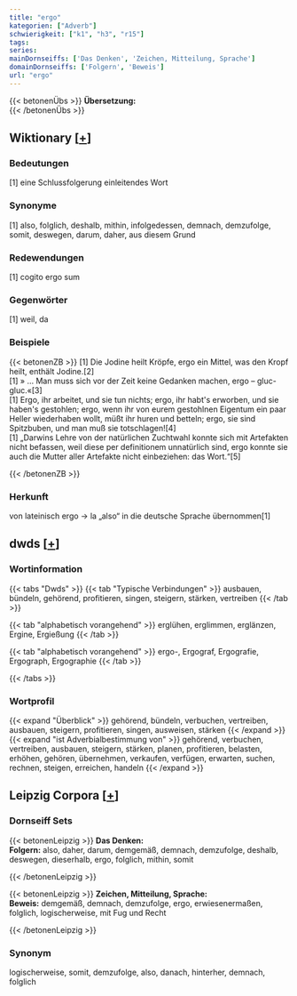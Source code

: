 ```yaml
---
title: "ergo"
kategorien: ["Adverb"]
schwierigkeit: ["k1", "h3", "r15"]
tags:
series:
mainDornseiffs: ['Das Denken', 'Zeichen, Mitteilung, Sprache']
domainDornseiffs: ['Folgern', 'Beweis']
url: "ergo"
---
```


{{< betonenÜbs >}}
**Übersetzung:**  
{{< /betonenÜbs >}}

## Wiktionary [[+](https://de.wiktionary.org/wiki/ergo)]

### Bedeutungen
[1] eine Schlussfolgerung einleitendes Wort  

### Synonyme
[1] also, folglich, deshalb, mithin, infolgedessen, demnach, demzufolge, somit, deswegen, darum, daher, aus diesem Grund  

### Redewendungen
[1] cogito ergo sum  

### Gegenwörter
[1] weil, da  

### Beispiele
{{< betonenZB >}}
[1] Die Jodine heilt Kröpfe, ergo ein Mittel, was den Kropf heilt, enthält Jodine.[2]  
[1] » … Man muss sich vor der Zeit keine Gedanken machen, ergo – gluc-gluc.«[3]  
[1] Ergo, ihr arbeitet, und sie tun nichts; ergo, ihr habt's erworben, und sie haben's gestohlen; ergo, wenn ihr von eurem gestohlnen Eigentum ein paar Heller wiederhaben wollt, müßt ihr huren und betteln; ergo, sie sind Spitzbuben, und man muß sie totschlagen![4]  
[1] „Darwins Lehre von der natürlichen Zuchtwahl konnte sich mit Artefakten nicht befassen, weil diese per definitionem unnatürlich sind, ergo konnte sie auch die Mutter aller Artefakte nicht einbeziehen: das Wort.“[5]  

{{< /betonenZB >}}
### Herkunft
von lateinisch ergo → la „also“ in die deutsche Sprache übernommen[1]  



## dwds [[+](https://www.dwds.de/wb/ergo)]

### Wortinformation
{{< tabs "Dwds" >}}
{{< tab "Typische Verbindungen" >}}
ausbauen, bündeln, gehörend, profitieren, singen, steigern, stärken, vertreiben
{{< /tab >}}

{{< tab "alphabetisch vorangehend" >}}
erglühen, erglimmen, erglänzen, Ergine, Ergießung
{{< /tab >}}

{{< tab "alphabetisch vorangehend" >}}
ergo-, Ergograf, Ergografie, Ergograph, Ergographie
{{< /tab >}}

{{< /tabs >}}

### Wortprofil
{{< expand "Überblick" >}} gehörend, bündeln, verbuchen, vertreiben, ausbauen, steigern, profitieren, singen, ausweisen, stärken {{< /expand >}}
{{< expand "ist Adverbialbestimmung von" >}} gehörend, verbuchen, vertreiben, ausbauen, steigern, stärken, planen, profitieren, belasten, erhöhen, gehören, übernehmen, verkaufen, verfügen, erwarten, suchen, rechnen, steigen, erreichen, handeln {{< /expand >}}

## Leipzig Corpora [[+](https://corpora.uni-leipzig.de/en/res?word=ergo&corpusId=deu_newscrawl-public_2018)]

### Dornseiff Sets
{{< betonenLeipzig >}}
**Das Denken:**  
**Folgern:** also, daher, darum, demgemäß, demnach, demzufolge, deshalb, deswegen, dieserhalb, ergo, folglich, mithin, somit  

{{< /betonenLeipzig >}}


{{< betonenLeipzig >}}
**Zeichen, Mitteilung, Sprache:**  
**Beweis:** demgemäß, demnach, demzufolge, ergo, erwiesenermaßen, folglich, logischerweise, mit Fug und Recht  

{{< /betonenLeipzig >}}

### Synonym
logischerweise, somit, demzufolge, also, danach, hinterher, demnach, folglich


